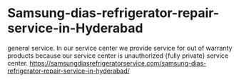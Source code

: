 # Samsung-dias-refrigerator-repair-service-in-Hyderabad
general service. In our service center we provide service for out of warranty products because our service center is unauthorized {fully private} service center. https://samsungdiasrefrigeratorservice.com/samsung-dias-refrigerator-repair-service-in-hyderabad/
